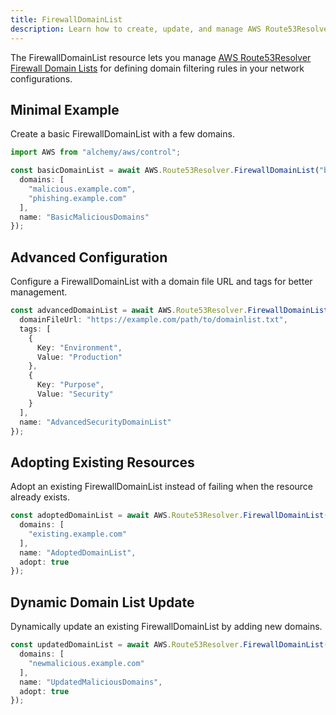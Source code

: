 ```yaml
---
title: FirewallDomainList
description: Learn how to create, update, and manage AWS Route53Resolver FirewallDomainLists using Alchemy Cloud Control.
---
```



The FirewallDomainList resource lets you manage [AWS Route53Resolver Firewall Domain Lists](https://docs.aws.amazon.com/route53resolver/latest/userguide/) for defining domain filtering rules in your network configurations.

## Minimal Example

Create a basic FirewallDomainList with a few domains.

```ts
import AWS from "alchemy/aws/control";

const basicDomainList = await AWS.Route53Resolver.FirewallDomainList("basicDomainList", {
  domains: [
    "malicious.example.com",
    "phishing.example.com"
  ],
  name: "BasicMaliciousDomains"
});
```

## Advanced Configuration

Configure a FirewallDomainList with a domain file URL and tags for better management.

```ts
const advancedDomainList = await AWS.Route53Resolver.FirewallDomainList("advancedDomainList", {
  domainFileUrl: "https://example.com/path/to/domainlist.txt",
  tags: [
    {
      Key: "Environment",
      Value: "Production"
    },
    {
      Key: "Purpose",
      Value: "Security"
    }
  ],
  name: "AdvancedSecurityDomainList"
});
```

## Adopting Existing Resources

Adopt an existing FirewallDomainList instead of failing when the resource already exists.

```ts
const adoptedDomainList = await AWS.Route53Resolver.FirewallDomainList("adoptedDomainList", {
  domains: [
    "existing.example.com"
  ],
  name: "AdoptedDomainList",
  adopt: true
});
```

## Dynamic Domain List Update

Dynamically update an existing FirewallDomainList by adding new domains.

```ts
const updatedDomainList = await AWS.Route53Resolver.FirewallDomainList("updatedDomainList", {
  domains: [
    "newmalicious.example.com"
  ],
  name: "UpdatedMaliciousDomains",
  adopt: true
});
```
